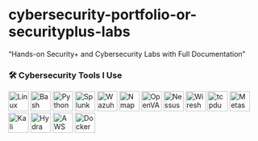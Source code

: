 # cybersecurity-portfolio-or-securityplus-labs
“Hands-on Security+ and Cybersecurity Labs with Full Documentation”
<h3>🛠️ Cybersecurity Tools I Use</h3>
<p align="left">
  <!-- SIEM -->
  <img src="https://cdn.jsdelivr.net/gh/devicons/devicon/icons/linux/linux-original.svg" width="40" alt="Linux"/>
  <img src="https://cdn.jsdelivr.net/gh/devicons/devicon/icons/bash/bash-original.svg" width="40" alt="Bash"/>
  <img src="https://cdn.jsdelivr.net/gh/devicons/devicon/icons/python/python-original.svg" width="40" alt="Python"/>
  <img src="https://www.vectorlogo.zone/logos/splunk/splunk-icon.svg" width="40" alt="Splunk"/>
  <img src="https://www.vectorlogo.zone/logos/wazuh/wazuh-icon.svg" width="40" alt="Wazuh"/>
  
  <!-- Scanning & Enumeration -->
  <img src="https://raw.githubusercontent.com/devicons/devicon/master/icons/nmap/nmap-original.svg" width="40" alt="Nmap"/>
  <img src="https://www.vectorlogo.zone/logos/openvas/openvas-icon.svg" width="40" alt="OpenVAS"/>
  <img src="https://upload.wikimedia.org/wikipedia/commons/0/0a/Nessus_logo.svg" width="40" alt="Nessus"/>

  <!-- Packet Capture & Analysis -->
  <img src="https://upload.wikimedia.org/wikipedia/commons/1/1b/Wireshark_Logo.svg" width="40" alt="Wireshark"/>
  <img src="https://raw.githubusercontent.com/devicons/devicon/master/icons/tcpdump/tcpdump-original.svg" width="40" alt="tcpdump"/>

  <!-- Offensive Tools -->
  <img src="https://upload.wikimedia.org/wikipedia/commons/2/29/Metasploit.svg" width="40" alt="Metasploit"/>
  <img src="https://www.vectorlogo.zone/logos/kali/kali-icon.svg" width="40" alt="Kali Linux"/>
  <img src="https://upload.wikimedia.org/wikipedia/commons/2/2b/Hydra_Logo.png" width="40" alt="Hydra"/>

  <!-- Cloud Security -->
  <img src="https://cdn.jsdelivr.net/gh/devicons/devicon/icons/amazonwebservices/amazonwebservices-original.svg" width="40" alt="AWS"/>
  <img src="https://cdn.jsdelivr.net/gh/devicons/devicon/icons/docker/docker-original.svg" width="40" alt="Docker"/>
</p>
